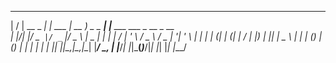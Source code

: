 __  __           _        ____              _                            
 |  \/  | __ _  __| | ___  | __ ) _   _   ___| |__   ___   ___  _ __ _ __  
 | |\/| |/ _` |/ _` |/ _ \ |  _ \| | | | / __| '_ \ / _ \ / _ \| '__| '_ \ 
 | |  | | (_| | (_| |  __/ | |_) | |_| | \__ \ | | | (_) | (_) | |  | | | |
 |_|  |_|\__,_|\__,_|\___| |____/ \__, | |___/_| |_|\___(_)___/|_|  |_| |_|
                                  |___/                                    
